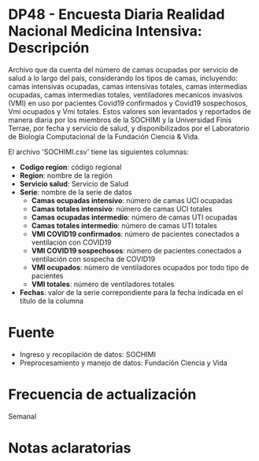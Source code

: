 # DP48 - Encuesta Diaria Realidad Nacional Medicina Intensiva: Descripción
Archivo que da cuenta del número de camas ocupadas por servicio de salud a lo largo del país, considerando los tipos de 
camas, incluyendo: camas intensivas ocupadas, camas intensivas totales, camas intermedias ocupadas, camas intermedias 
totales, ventiladores mecanicos invasivos (VMI) en uso por pacientes Covid19 confirmados y Covid19 sospechosos, Vmi 
ocupados y Vmi totales. Estos valores son levantados y reportados de manera diaria por los miembros de la SOCHIMI y la 
Universidad Finis Terrae, por fecha y servicio de salud, y disponibilizados por el Laboratorio de Biología Computacional
 de la Fundación Ciencia & Vida.

El archivo 'SOCHIMI.csv' tiene las siguientes columnas:

* **Codigo region**: código regional
* **Region**: nombre de la región
* **Servicio salud**: Servicio de Salud
* **Serie**: nombre de la serie de datos
    * **Camas ocupadas intensivo**: número de camas UCI ocupadas
    * **Camas totales intensivo**: número de camas UCI totales
    * **Camas ocupadas intermedio**: número de camas UTI ocupadas
    * **Camas totales intermedio**: número de camas UTI totales
    * **VMI COVID19 confirmados**: número de pacientes conectados a ventilación con COVID19
    * **VMI COVID19 sospechosos**:  número de pacientes conectados a ventilación con sospecha de COVID19
    * **VMI ocupados**: número de ventiladores ocupados por todo tipo de pacientes
    * **VMI totales**: número de ventiladores totales
* **Fechas**: valor de la serie correpondiente para la fecha indicada en el título de la columna

# Fuente
* Ingreso y recopilación de datos: SOCHIMI
* Preprocesamiento y manejo de datos: Fundación Ciencia y Vida

# Frecuencia de actualización
Semanal

# Notas aclaratorias
